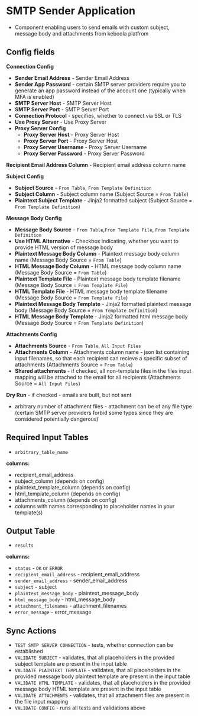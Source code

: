 # SMTP Sender Application
- Component enabling users to send emails with custom subject, message body and attachments from keboola platfrom

## Config fields

**Connection Config**
 - **Sender Email Address** - Sender Email Address
 - **Sender App Password** - certain SMTP server providers require you to generate an app password instead of the account one (typically when MFA is enabled)
 - **SMTP Server Host** - SMTP Server Host
 - **SMTP Server Port** - SMTP Server Port
 - **Connection Protocol** - specifies, whether to connect via SSL or TLS
 - **Use Proxy Server** - Use Proxy Server
 - **Proxy Server Config**
   - **Proxy Server Host** - Proxy Server Host
   - **Proxy Server Port** - Proxy Server Host
   - **Proxy Server Username** - Proxy Server Username
   - **Proxy Server Password** - Proxy Server Password

**Recipient Email Address Column** - Recipient email address column name

**Subject Config**
- **Subject Source** - `From Table`, `From Template Definition`
- **Subject Column** - Subject column name (Subject Source = `From Table`)
- **Plaintext Subject Template** - Jinja2 formatted subject (Subject Source = `From Template Definition`)

**Message Body Config**
- **Message Body Source** - `From Table`,`From Template File`, `From Template Definition`
- **Use HTML Alternative** - Checkbox indicating, whether you want to provide HTML version of message body
- **Plaintext Message Body Column** - Plaintext message body column name (Message Body Source = `From Table`)
- **HTML Message Body Column** - HTML message body column name (Message Body Source = `From Table`)
- **Plaintext Template File** - Plaintext message body template filename (Message Body Source = `From Template File`)
- **HTML Template File** - HTML message body template filename (Message Body Source = `From Template File`)
- **Plaintext Message Body Template** - Jinja2 formatted plaintext message body (Message Body Source = `From Template Definition`)
- **HTML Message Body Template** - Jinja2 formatted html message body (Message Body Source = `From Template Definition`)

**Attachments Config**
- **Attachments Source** - `From Table`, `All Input Files`
- **Attachments Column** - Attachments column name - json list containing input filenames, so that each recipient can recieve a specific subset of attachments (Attachments Source = `From Table`)
- **Shared attachments** - if checked, all non-template files in the files input mapping will be attached to the email for all recipients (Attachments Source = `All Input Files`)

**Dry Run** - if checked - emails are built, but not sent

 - arbitrary number of attachment files - attachment can be of any file type (certain SMTP server providers forbid some types since they are considered potentially dangerous)
## Required Input Tables
 - `arbitrary_table_name`

 **columns:**
 - recipient_email_address
 - subject_column (depends on config)
 - plaintext_template_column (depends on config)
 - html_template_column (depends on config)
 - attachments_column (depends on config)
 - columns with names corresponding to placeholder names in your template(s)

## Output Table
 - `results`

 **columns:**
 - `status` - `OK` or `ERROR`
 - `recipient_email_address` - recipient_email_address
 - `sender_email_address` - sender_email_address
 - `subject` - subject
 - `plaintext_message_body` - plaintext_message_body
 - `html_message_body` - html_message_body
 - `attachment_filenames` - attachment_filenames
 - `error_message` - error_message

## Sync Actions
 - `TEST SMTP SERVER CONNECTION` - tests, whether connection can be established
 - `VALIDATE SUBJECT` - validates, that all placeholders in the provided subject template are present in the input table
 - `VALIDATE PLAINTEXT TEMPLATE` - validates, that all placeholders in the provided message body plaintext template are present in the input table
 - `VALIDATE HTML TEMPLATE` - validates, that all placeholders in the provided message body HTML template are present in the input table
 - `VALIDATE ATTACHMENTS` - validates, that all attachment files are present in the file input mapping
 - `VALIDATE CONFIG` - runs all tests and validations above
